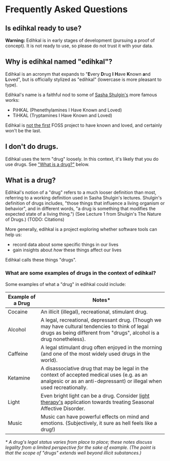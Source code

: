 # Frequently Asked Questions

## Is edihkal ready to use?

**Warning:** Edihkal is in early stages of development (pursuing a proof of concept). It is not ready to use, so please do not trust it with your data.

## Why is edihkal named "edihkal"?

Edihkal is an acronym that expands to "**E**very **D**rug **I** **H**ave **K**nown **a**nd **L**oved", but is officially stylized as "edihkal" (lowercase is more pleasant to type).

Edihkal's name is a faithful nod to some of [Sasha Shulgin's](https://en.wikipedia.org/wiki/Alexander_Shulgin) more famous works:

* PiHKAL (Phenethylamines I Have Known and Loved)
* TiHKAL (Tryptamines I Have Known and Loved)

Edihkal is [not the first](https://buttplug-spec.docs.buttplug.io/docs/stpihkal) FOSS project to have known and loved, and certainly won't be the last.

## I don't do drugs.

Edihkal uses the term "drug" loosely. In this context, it's likely that you do use drugs. See ["What is a drug?"](#what-is-a-drug) below.

## What is a drug?

Edihkal's notion of a "drug" refers to a much looser definition than most, referring to a working definition used in Sasha Shulgin's lectures. Shulgin's definition of drugs includes, "those things that influence a living organism or behavior", and in different words, "a drug is something that modifies the expected state of a living thing.") (See Lecture 1 from Shulgin's The Nature of Drugs.) (TODO: Citations)

More generally, edihkal is a project exploring whether software tools can help us:
* record data about some specific things in our lives
* gain insights about *how* these things affect our lives

Edihkal calls these things "drugs".

### What are some examples of drugs in the context of edihkal?

Some examples of what a "drug" in edihkal could include:

| Example of a Drug | Notes*
| ----------------- | ----
| Cocaine | An illicit (illegal), recreational, stimulant drug.
| Alcohol | A legal, recreational, depressant drug. (Though we may have cultural tendencies to think of legal drugs as being different from "drugs", alcohol is a drug nonetheless).
| Caffeine | A legal stimulant drug often enjoyed in the morning (and one of the most widely used drugs in the world).
| Ketamine | A disassociative drug that may be legal in the context of accepted medical uses (e.g. as an analgesic or as an anti-depressant) or illegal when used recreationally.
| Light | Even bright light can be a drug. Consider [light therapy's](https://en.wikipedia.org/wiki/Light_therapy) application towards treating Seasonal Affective Disorder.
| Music | Music can have powerful effects on mind and emotions. (Subjectively, it sure as hell feels like a drug!)

*\* A drug's legal status varies from place to place; these notes discuss legality from a limited perspective for the sake of example. (The point is that the scope of "drugs" extends well beyond illicit substances.)*
